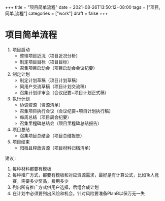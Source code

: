 +++
title = "项目简单流程"
date = 2021-08-26T13:50:12+08:00
tags = ["项目,简单,流程"]
categories = ["work"]
draft = false
+++
# 项目简单流程

1. 项目启动
	- 整理项目近况（项目近况分析）
	- 制定项目目标（项目目标）
	- 召集项目启动会（项目启动会会议纪要）
1. 制定计划
	- 制定计划草稿（项目计划草稿）
	- 同用户交流草稿（项目计划交流稿）
	- 召集计划评审会（会议纪要+项目计划正式稿）
1. 执行计划
	- 协调资源（资源清单）
	- 召集项目执行会议（会议纪要+项目计划执行稿）
	- 每周总结（项目周会纪要）
	- 召集里程碑总结会（项目里程碑总结报告）
1. 项目总结
	- 召集项目总结会（项目总结报告）
1. 项目结束
	- 归档且释放资源（项目材料归档清单）

建议：
1. 每种材料都要有模板
2. 每种推广方式，都要有模板和对应资源需求，最好是有计算公式，比如1k人竞赛，需要多少奖品，费用多少
3. 列出所有推广方式供用户选择，后组合成计划
4. 在计划中必须要列出风险和机会，针对风险要准备PlanB以保万无一失